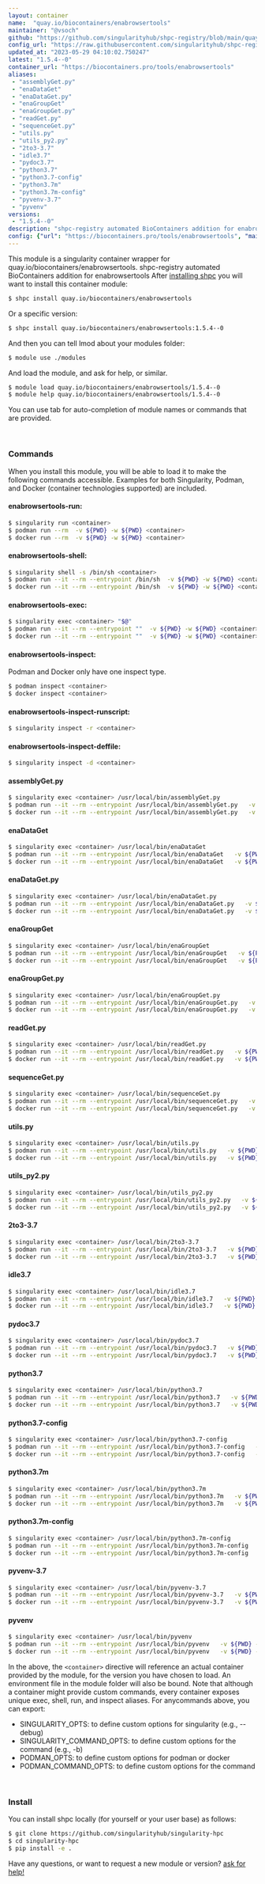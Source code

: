 ```yaml
---
layout: container
name:  "quay.io/biocontainers/enabrowsertools"
maintainer: "@vsoch"
github: "https://github.com/singularityhub/shpc-registry/blob/main/quay.io/biocontainers/enabrowsertools/container.yaml"
config_url: "https://raw.githubusercontent.com/singularityhub/shpc-registry/main/quay.io/biocontainers/enabrowsertools/container.yaml"
updated_at: "2023-05-29 04:10:02.750247"
latest: "1.5.4--0"
container_url: "https://biocontainers.pro/tools/enabrowsertools"
aliases:
 - "assemblyGet.py"
 - "enaDataGet"
 - "enaDataGet.py"
 - "enaGroupGet"
 - "enaGroupGet.py"
 - "readGet.py"
 - "sequenceGet.py"
 - "utils.py"
 - "utils_py2.py"
 - "2to3-3.7"
 - "idle3.7"
 - "pydoc3.7"
 - "python3.7"
 - "python3.7-config"
 - "python3.7m"
 - "python3.7m-config"
 - "pyvenv-3.7"
 - "pyvenv"
versions:
 - "1.5.4--0"
description: "shpc-registry automated BioContainers addition for enabrowsertools"
config: {"url": "https://biocontainers.pro/tools/enabrowsertools", "maintainer": "@vsoch", "description": "shpc-registry automated BioContainers addition for enabrowsertools", "latest": {"1.5.4--0": "sha256:1374458c207e010b82b0b3f9aa084eb186ab361e00558c755a7bb4e8f0813b83"}, "tags": {"1.5.4--0": "sha256:1374458c207e010b82b0b3f9aa084eb186ab361e00558c755a7bb4e8f0813b83"}, "docker": "quay.io/biocontainers/enabrowsertools", "aliases": {"assemblyGet.py": "/usr/local/bin/assemblyGet.py", "enaDataGet": "/usr/local/bin/enaDataGet", "enaDataGet.py": "/usr/local/bin/enaDataGet.py", "enaGroupGet": "/usr/local/bin/enaGroupGet", "enaGroupGet.py": "/usr/local/bin/enaGroupGet.py", "readGet.py": "/usr/local/bin/readGet.py", "sequenceGet.py": "/usr/local/bin/sequenceGet.py", "utils.py": "/usr/local/bin/utils.py", "utils_py2.py": "/usr/local/bin/utils_py2.py", "2to3-3.7": "/usr/local/bin/2to3-3.7", "idle3.7": "/usr/local/bin/idle3.7", "pydoc3.7": "/usr/local/bin/pydoc3.7", "python3.7": "/usr/local/bin/python3.7", "python3.7-config": "/usr/local/bin/python3.7-config", "python3.7m": "/usr/local/bin/python3.7m", "python3.7m-config": "/usr/local/bin/python3.7m-config", "pyvenv-3.7": "/usr/local/bin/pyvenv-3.7", "pyvenv": "/usr/local/bin/pyvenv"}}
---
```


This module is a singularity container wrapper for quay.io/biocontainers/enabrowsertools.
shpc-registry automated BioContainers addition for enabrowsertools
After [installing shpc](#install) you will want to install this container module:


```bash
$ shpc install quay.io/biocontainers/enabrowsertools
```

Or a specific version:

```bash
$ shpc install quay.io/biocontainers/enabrowsertools:1.5.4--0
```

And then you can tell lmod about your modules folder:

```bash
$ module use ./modules
```

And load the module, and ask for help, or similar.

```bash
$ module load quay.io/biocontainers/enabrowsertools/1.5.4--0
$ module help quay.io/biocontainers/enabrowsertools/1.5.4--0
```

You can use tab for auto-completion of module names or commands that are provided.

<br>

### Commands

When you install this module, you will be able to load it to make the following commands accessible.
Examples for both Singularity, Podman, and Docker (container technologies supported) are included.

#### enabrowsertools-run:

```bash
$ singularity run <container>
$ podman run --rm  -v ${PWD} -w ${PWD} <container>
$ docker run --rm  -v ${PWD} -w ${PWD} <container>
```

#### enabrowsertools-shell:

```bash
$ singularity shell -s /bin/sh <container>
$ podman run --it --rm --entrypoint /bin/sh  -v ${PWD} -w ${PWD} <container>
$ docker run --it --rm --entrypoint /bin/sh  -v ${PWD} -w ${PWD} <container>
```

#### enabrowsertools-exec:

```bash
$ singularity exec <container> "$@"
$ podman run --it --rm --entrypoint ""  -v ${PWD} -w ${PWD} <container> "$@"
$ docker run --it --rm --entrypoint ""  -v ${PWD} -w ${PWD} <container> "$@"
```

#### enabrowsertools-inspect:

Podman and Docker only have one inspect type.

```bash
$ podman inspect <container>
$ docker inspect <container>
```

#### enabrowsertools-inspect-runscript:

```bash
$ singularity inspect -r <container>
```

#### enabrowsertools-inspect-deffile:

```bash
$ singularity inspect -d <container>
```


#### assemblyGet.py

```bash
$ singularity exec <container> /usr/local/bin/assemblyGet.py
$ podman run --it --rm --entrypoint /usr/local/bin/assemblyGet.py   -v ${PWD} -w ${PWD} <container> -c " $@"
$ docker run --it --rm --entrypoint /usr/local/bin/assemblyGet.py   -v ${PWD} -w ${PWD} <container> -c " $@"
```


#### enaDataGet

```bash
$ singularity exec <container> /usr/local/bin/enaDataGet
$ podman run --it --rm --entrypoint /usr/local/bin/enaDataGet   -v ${PWD} -w ${PWD} <container> -c " $@"
$ docker run --it --rm --entrypoint /usr/local/bin/enaDataGet   -v ${PWD} -w ${PWD} <container> -c " $@"
```


#### enaDataGet.py

```bash
$ singularity exec <container> /usr/local/bin/enaDataGet.py
$ podman run --it --rm --entrypoint /usr/local/bin/enaDataGet.py   -v ${PWD} -w ${PWD} <container> -c " $@"
$ docker run --it --rm --entrypoint /usr/local/bin/enaDataGet.py   -v ${PWD} -w ${PWD} <container> -c " $@"
```


#### enaGroupGet

```bash
$ singularity exec <container> /usr/local/bin/enaGroupGet
$ podman run --it --rm --entrypoint /usr/local/bin/enaGroupGet   -v ${PWD} -w ${PWD} <container> -c " $@"
$ docker run --it --rm --entrypoint /usr/local/bin/enaGroupGet   -v ${PWD} -w ${PWD} <container> -c " $@"
```


#### enaGroupGet.py

```bash
$ singularity exec <container> /usr/local/bin/enaGroupGet.py
$ podman run --it --rm --entrypoint /usr/local/bin/enaGroupGet.py   -v ${PWD} -w ${PWD} <container> -c " $@"
$ docker run --it --rm --entrypoint /usr/local/bin/enaGroupGet.py   -v ${PWD} -w ${PWD} <container> -c " $@"
```


#### readGet.py

```bash
$ singularity exec <container> /usr/local/bin/readGet.py
$ podman run --it --rm --entrypoint /usr/local/bin/readGet.py   -v ${PWD} -w ${PWD} <container> -c " $@"
$ docker run --it --rm --entrypoint /usr/local/bin/readGet.py   -v ${PWD} -w ${PWD} <container> -c " $@"
```


#### sequenceGet.py

```bash
$ singularity exec <container> /usr/local/bin/sequenceGet.py
$ podman run --it --rm --entrypoint /usr/local/bin/sequenceGet.py   -v ${PWD} -w ${PWD} <container> -c " $@"
$ docker run --it --rm --entrypoint /usr/local/bin/sequenceGet.py   -v ${PWD} -w ${PWD} <container> -c " $@"
```


#### utils.py

```bash
$ singularity exec <container> /usr/local/bin/utils.py
$ podman run --it --rm --entrypoint /usr/local/bin/utils.py   -v ${PWD} -w ${PWD} <container> -c " $@"
$ docker run --it --rm --entrypoint /usr/local/bin/utils.py   -v ${PWD} -w ${PWD} <container> -c " $@"
```


#### utils_py2.py

```bash
$ singularity exec <container> /usr/local/bin/utils_py2.py
$ podman run --it --rm --entrypoint /usr/local/bin/utils_py2.py   -v ${PWD} -w ${PWD} <container> -c " $@"
$ docker run --it --rm --entrypoint /usr/local/bin/utils_py2.py   -v ${PWD} -w ${PWD} <container> -c " $@"
```


#### 2to3-3.7

```bash
$ singularity exec <container> /usr/local/bin/2to3-3.7
$ podman run --it --rm --entrypoint /usr/local/bin/2to3-3.7   -v ${PWD} -w ${PWD} <container> -c " $@"
$ docker run --it --rm --entrypoint /usr/local/bin/2to3-3.7   -v ${PWD} -w ${PWD} <container> -c " $@"
```


#### idle3.7

```bash
$ singularity exec <container> /usr/local/bin/idle3.7
$ podman run --it --rm --entrypoint /usr/local/bin/idle3.7   -v ${PWD} -w ${PWD} <container> -c " $@"
$ docker run --it --rm --entrypoint /usr/local/bin/idle3.7   -v ${PWD} -w ${PWD} <container> -c " $@"
```


#### pydoc3.7

```bash
$ singularity exec <container> /usr/local/bin/pydoc3.7
$ podman run --it --rm --entrypoint /usr/local/bin/pydoc3.7   -v ${PWD} -w ${PWD} <container> -c " $@"
$ docker run --it --rm --entrypoint /usr/local/bin/pydoc3.7   -v ${PWD} -w ${PWD} <container> -c " $@"
```


#### python3.7

```bash
$ singularity exec <container> /usr/local/bin/python3.7
$ podman run --it --rm --entrypoint /usr/local/bin/python3.7   -v ${PWD} -w ${PWD} <container> -c " $@"
$ docker run --it --rm --entrypoint /usr/local/bin/python3.7   -v ${PWD} -w ${PWD} <container> -c " $@"
```


#### python3.7-config

```bash
$ singularity exec <container> /usr/local/bin/python3.7-config
$ podman run --it --rm --entrypoint /usr/local/bin/python3.7-config   -v ${PWD} -w ${PWD} <container> -c " $@"
$ docker run --it --rm --entrypoint /usr/local/bin/python3.7-config   -v ${PWD} -w ${PWD} <container> -c " $@"
```


#### python3.7m

```bash
$ singularity exec <container> /usr/local/bin/python3.7m
$ podman run --it --rm --entrypoint /usr/local/bin/python3.7m   -v ${PWD} -w ${PWD} <container> -c " $@"
$ docker run --it --rm --entrypoint /usr/local/bin/python3.7m   -v ${PWD} -w ${PWD} <container> -c " $@"
```


#### python3.7m-config

```bash
$ singularity exec <container> /usr/local/bin/python3.7m-config
$ podman run --it --rm --entrypoint /usr/local/bin/python3.7m-config   -v ${PWD} -w ${PWD} <container> -c " $@"
$ docker run --it --rm --entrypoint /usr/local/bin/python3.7m-config   -v ${PWD} -w ${PWD} <container> -c " $@"
```


#### pyvenv-3.7

```bash
$ singularity exec <container> /usr/local/bin/pyvenv-3.7
$ podman run --it --rm --entrypoint /usr/local/bin/pyvenv-3.7   -v ${PWD} -w ${PWD} <container> -c " $@"
$ docker run --it --rm --entrypoint /usr/local/bin/pyvenv-3.7   -v ${PWD} -w ${PWD} <container> -c " $@"
```


#### pyvenv

```bash
$ singularity exec <container> /usr/local/bin/pyvenv
$ podman run --it --rm --entrypoint /usr/local/bin/pyvenv   -v ${PWD} -w ${PWD} <container> -c " $@"
$ docker run --it --rm --entrypoint /usr/local/bin/pyvenv   -v ${PWD} -w ${PWD} <container> -c " $@"
```



In the above, the `<container>` directive will reference an actual container provided
by the module, for the version you have chosen to load. An environment file in the
module folder will also be bound. Note that although a container
might provide custom commands, every container exposes unique exec, shell, run, and
inspect aliases. For anycommands above, you can export:

 - SINGULARITY_OPTS: to define custom options for singularity (e.g., --debug)
 - SINGULARITY_COMMAND_OPTS: to define custom options for the command (e.g., -b)
 - PODMAN_OPTS: to define custom options for podman or docker
 - PODMAN_COMMAND_OPTS: to define custom options for the command

<br>

### Install

You can install shpc locally (for yourself or your user base) as follows:

```bash
$ git clone https://github.com/singularityhub/singularity-hpc
$ cd singularity-hpc
$ pip install -e .
```

Have any questions, or want to request a new module or version? [ask for help!](https://github.com/singularityhub/singularity-hpc/issues)